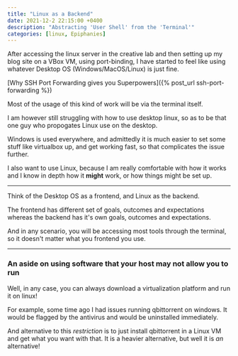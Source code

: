 ```yaml
---
title: "Linux as a Backend"
date: 2021-12-2 22:15:00 +0400
description: "Abstracting 'User Shell' from the 'Terminal'"
categories: [linux, Epiphanies]
---
```


After accessing the linux server in the creative lab and then setting up my blog site on a VBox VM, using port-binding, I have started to feel like using whatever Desktop OS (Windows/MacOS/Linux) is just fine. 

[Why SSH Port Forwarding gives you Superpowers]({% post_url ssh-port-forwarding %})

Most of the usage of this kind of work will be via the terminal itself.

I am however still struggling with how to use desktop linux, so as to be that one guy who propogates Linux use on the desktop.

Windows is used everywhere, and admittedly it is much easier to set some stuff like virtualbox up, and get working fast, so that complicates the issue further.

I also want to use Linux, because I am really comfortable with how it works and I know in depth how it **might** work, or how things might be set up.

---

Think of the Desktop OS as a frontend, and Linux as the backend.

The frontend has different set of goals, outcomes and expectations whereas the backend has it's own goals, outcomes and expectations.

And in any scenario, you will be accessing most tools through the terminal, so it doesn't matter what you frontend you use.

---

### An aside on using software that your host may not allow you to run

Well, in any case, you can always download a virtualization platform and run it on linux!

For example, some time ago I had issues running qbittorrent on windows. It would be flagged by the antivirus and would be uninstalled immediately.

And alternative to this *restriction* is to just install qbittorrent in a Linux VM and get what you want with that. It is a heavier alternative, but well it is *an* alternative!